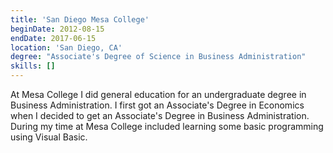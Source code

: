 ```yaml
---
title: 'San Diego Mesa College'
beginDate: 2012-08-15
endDate: 2017-06-15
location: 'San Diego, CA'
degree: "Associate's Degree of Science in Business Administration"
skills: []
---
```


At Mesa College I did general education for an undergraduate degree in Business Administration. I first got an Associate's
Degree in Economics when I decided to get an Associate's Degree in Business Administration. During my time at Mesa College
included learning some basic programming using Visual Basic.
